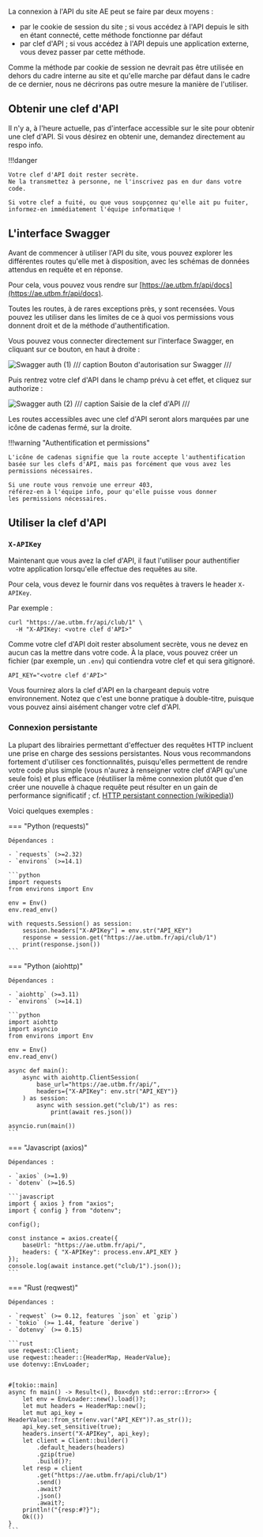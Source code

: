 La connexion à l'API du site AE peut se faire par deux moyens :

- par le cookie de session du site ; si vous accédez à l'API depuis le sith
  en étant connecté, cette méthode fonctionne par défaut
- par clef d'API ; si vous accédez à l'API depuis une application externe,
  vous devez passer par cette méthode.

Comme la méthode par cookie de session ne devrait pas être utilisée
en dehors du cadre interne au site et qu'elle marche par défaut
dans le cadre de ce dernier, nous ne décrirons pas outre mesure la manière
de l'utiliser.

## Obtenir une clef d'API

Il n'y a, à l'heure actuelle, pas d'interface accessible sur le site
pour obtenir une clef d'API.
Si vous désirez en obtenir une, demandez directement au respo info.

!!!danger

    Votre clef d'API doit rester secrète.
    Ne la transmettez à personne, ne l'inscrivez pas en dur dans votre code.

    Si votre clef a fuité, ou que vous soupçonnez qu'elle ait pu fuiter,
    informez-en immédiatement l'équipe informatique !

## L'interface Swagger

Avant de commencer à utiliser l'API du site, vous pouvez explorer
les différentes routes qu'elle met à disposition, 
avec les schémas de données attendus en requête et en réponse.

Pour cela, vous pouvez vous rendre sur
[https://ae.utbm.fr/api/docs](https://ae.utbm.fr/api/docs).

Toutes les routes, à de rares exceptions près, y sont recensées.
Vous pouvez les utiliser dans les limites 
de ce à quoi vos permissions vous donnent droit
et de la méthode d'authentification.

Vous pouvez vous connecter directement sur l'interface Swagger,
en cliquant sur ce bouton, en haut à droite :

![Swagger auth (1)](../img/api_key_authorize_1.png)
/// caption
Bouton d'autorisation sur Swagger
///

Puis rentrez votre clef d'API dans le champ prévu à cet effet,
et cliquez sur authorize :


![Swagger auth (2)](../img/api_key_authorize_2.png)
/// caption
Saisie de la clef d'API
///

Les routes accessibles avec une clef d'API seront alors marquées par 
une icône de cadenas fermé, sur la droite.

!!!warning "Authentification et permissions"

    L'icône de cadenas signifie que la route accepte l'authentification
    basée sur les clefs d'API, mais pas forcément que vous avez les 
    permissions nécessaires.
    
    Si une route vous renvoie une erreur 403, 
    référez-en à l'équipe info, pour qu'elle puisse vous donner
    les permissions nécessaires.

## Utiliser la clef d'API

### `X-APIKey`

Maintenant que vous avez la clef d'API,
il faut l'utiliser pour authentifier votre application
lorsqu'elle effectue des requêtes au site.

Pour cela, vous devez le fournir dans vos requêtes
à travers le header `X-APIKey`.

Par exemple :

```shell
curl "https://ae.utbm.fr/api/club/1" \
  -H "X-APIKey: <votre clef d'API>"
```

Comme votre clef d'API doit rester absolument secrète,
vous ne devez en aucun cas la mettre dans votre code.
À la place, vous pouvez créer un fichier (par exemple, un `.env`)
qui contiendra votre clef et qui sera gitignoré.

```dotenv title=".env"
API_KEY="<votre clef d'API>"
```

Vous fournirez alors la clef d'API en la chargeant depuis votre environnement.
Notez que c'est une bonne pratique à double-titre,
puisque vous pouvez ainsi aisément changer votre clef d'API.

### Connexion persistante

La plupart des librairies permettant d'effectuer des requêtes
HTTP incluent une prise en charge des sessions persistantes.
Nous vous recommandons fortement d'utiliser ces fonctionnalités,
puisqu'elles permettent de rendre votre code plus simple
(vous n'aurez à renseigner votre clef d'API qu'une seule fois)
et plus efficace (réutiliser la même connexion plutôt que d'en créer
une nouvelle à chaque requête peut résulter en un gain de performance significatif ; 
cf. [HTTP persistant connection (wikipedia)](https://en.wikipedia.org/wiki/HTTP_persistent_connection))

Voici quelques exemples : 

=== "Python (requests)"

    Dépendances :

    - `requests` (>=2.32)
    - `environs` (>=14.1)

    ```python
    import requests
    from environs import Env

    env = Env()
    env.read_env()

    with requests.Session() as session:
        session.headers["X-APIKey"] = env.str("API_KEY")
        response = session.get("https://ae.utbm.fr/api/club/1")
        print(response.json())
    ```

=== "Python (aiohttp)"

    Dépendances :

    - `aiohttp` (>=3.11)
    - `environs` (>=14.1)

    ```python
    import aiohttp
    import asyncio
    from environs import Env

    env = Env()
    env.read_env()

    async def main():
        async with aiohttp.ClientSession(
            base_url="https://ae.utbm.fr/api/",
            headers={"X-APIKey": env.str("API_KEY")}
        ) as session:
            async with session.get("club/1") as res:
                print(await res.json())

    asyncio.run(main())
    ```

=== "Javascript (axios)"

    Dépendances :

    - `axios` (>=1.9)
    - `dotenv` (>=16.5)

    ```javascript
    import { axios } from "axios";
    import { config } from "dotenv";

    config();

    const instance = axios.create({
        baseUrl: "https://ae.utbm.fr/api/",
        headers: { "X-APIKey": process.env.API_KEY }
    });
    console.log(await instance.get("club/1").json());
    ```

=== "Rust (reqwest)"

    Dépendances :
    
    - `reqwest` (>= 0.12, features `json` et `gzip`)
    - `tokio` (>= 1.44, feature `derive`)
    - `dotenvy` (>= 0.15)

    ```rust
    use reqwest::Client;
    use reqwest::header::{HeaderMap, HeaderValue};
    use dotenvy::EnvLoader;


    #[tokio::main]
    async fn main() -> Result<(), Box<dyn std::error::Error>> {
        let env = EnvLoader::new().load()?;
        let mut headers = HeaderMap::new();
        let mut api_key = HeaderValue::from_str(env.var("API_KEY")?.as_str());
        api_key.set_sensitive(true);
        headers.insert("X-APIKey", api_key);
        let client = Client::builder()
            .default_headers(headers)
            .gzip(true)
            .build()?;
        let resp = client
            .get("https://ae.utbm.fr/api/club/1")
            .send()
            .await?
            .json()
            .await?;
        println!("{resp:#?}");
        Ok(())
    }
    ```
